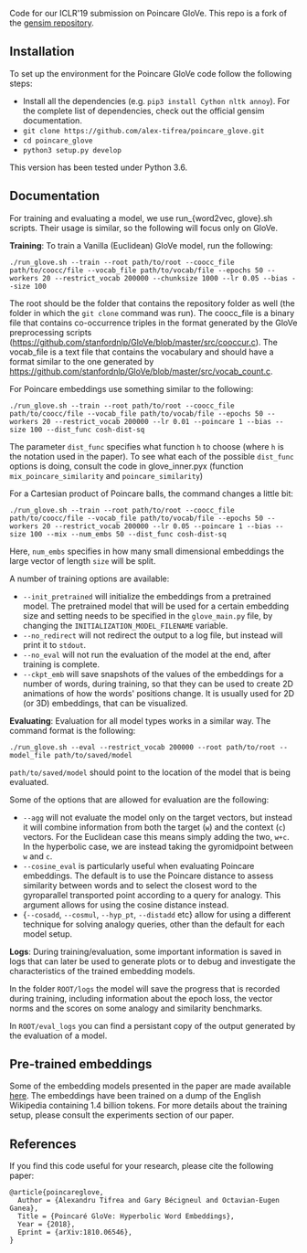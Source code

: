 Code for our ICLR'19 submission on Poincare GloVe. This repo is a fork of the [gensim repository](https://github.com/RaRe-Technologies/gensim).

Installation
------------

To set up the environment for the Poincare GloVe code follow the following steps:
- Install all the dependencies (e.g. `pip3 install Cython nltk annoy`). For the complete list of dependencies, check out the official gensim documentation.
- `git clone https://github.com/alex-tifrea/poincare_glove.git`
- `cd poincare_glove`
- `python3 setup.py develop`

This version has been tested under Python 3.6.

Documentation
-------------

For training and evaluating a model, we use run\_{word2vec, glove}.sh scripts.
Their usage is similar, so the following will focus only on GloVe.

**Training**:
To train a Vanilla (Euclidean) GloVe model, run the following:

`./run_glove.sh --train --root path/to/root --coocc_file path/to/coocc/file --vocab_file path/to/vocab/file --epochs 50 --workers 20 --restrict_vocab 200000 --chunksize 1000 --lr 0.05 --bias --size 100`

The root should be the folder that contains the repository folder as well (the
folder in which the `git clone` command was run). The coocc_file is a binary
file that contains co-occurrence triples in the format generated by the GloVe
preprocessing scripts
(https://github.com/stanfordnlp/GloVe/blob/master/src/cooccur.c). The
vocab\_file is a text file that contains the vocabulary and should have a format
similar to the one generated by
https://github.com/stanfordnlp/GloVe/blob/master/src/vocab_count.c.

For Poincare embeddings use something similar to the following:

`./run_glove.sh --train --root path/to/root --coocc_file path/to/coocc/file --vocab_file path/to/vocab/file --epochs 50 --workers 20 --restrict_vocab 200000 --lr 0.01 --poincare 1 --bias --size 100 --dist_func cosh-dist-sq`

The parameter `dist_func` specifies what function `h` to choose (where `h` is
the notation used in the paper). To see what each of the possible `dist_func`
options is doing, consult the code in glove_inner.pyx (function
`mix_poincare_similarity` and `poincare_similarity`)

For a Cartesian product of Poincare balls, the command changes a little bit:

`./run_glove.sh --train --root path/to/root --coocc_file path/to/coocc/file --vocab_file path/to/vocab/file --epochs 50 --workers 20 --restrict_vocab 200000 --lr 0.05 --poincare 1 --bias --size 100 --mix --num_embs 50 --dist_func cosh-dist-sq`

Here, `num_embs` specifies in how many small dimensional embeddings the large
vector of length `size` will be split.

A number of training options are available:
- `--init_pretrained` will initialize the embeddings from a pretrained model.
The pretrained model that will be used for a certain embedding size and setting
needs to be specified in the `glove_main.py` file, by changing the
`INITIALIZATION_MODEL_FILENAME` variable.
- `--no_redirect` will not redirect the output to a log file, but instead will
print it to `stdout`.
- `--no_eval` will not run the evaluation of the model at the end, after
training is complete.
- `--ckpt_emb` will save snapshots of the values of the embeddings for a number
of words, during training, so that they can be used to create 2D animations of
how the words' positions change. It is usually used for 2D (or 3D) embeddings,
that can be visualized.

**Evaluating**:
Evaluation for all model types works in a similar way. The command format is the
following:

`./run_glove.sh --eval --restrict_vocab 200000 --root path/to/root --model_file path/to/saved/model`

`path/to/saved/model` should point to the location of the model that is being
evaluated.

Some of the options that are allowed for evaluation are the following:
- `--agg` will not evaluate the model only on the target vectors, but instead it
will combine information from both the target (`w`) and the context (`c`)
vectors. For the Euclidean case this means simply adding the two, `w+c`. In the
hyperbolic case, we are instead taking the gyromidpoint between `w` and `c`.
- `--cosine_eval` is particularly useful when evaluating Poincare embeddings.
The default is to use the Poincare distance to assess similarity between words
and to select the closest word to the gyroparallel transported point according
to a query for analogy. This argument allows for using the cosine distance
instead.
- {`--cosadd`, `--cosmul`, `--hyp_pt`, `--distadd` etc} allow for using a
different technique for solving analogy queries, other than the default for each
model setup.

**Logs**:
During training/evaluation, some important information is saved in logs that can
later be used to generate plots or to debug and investigate the characteristics
of the trained embedding models.

In the folder `ROOT/logs` the model will save the progress that is recorded
during training, including information about the epoch loss, the vector norms
and the scores on some analogy and similarity benchmarks.

In `ROOT/eval_logs` you can find a persistant copy of the output generated by
the evaluation of a model.

## Pre-trained embeddings
Some of the embedding models presented in the paper are made available [here](https://polybox.ethz.ch/index.php/s/TzX6cXGqCX5KvAn).
The embeddings have been trained on a dump of the English Wikipedia containing 
1.4 billion tokens. For more details about the training setup, please consult 
the experiments section of our paper.

## References
If you find this code useful for your research, please cite the following paper:
```
@article{poincareglove,
  Author = {Alexandru Tifrea and Gary Bécigneul and Octavian-Eugen Ganea},
  Title = {Poincaré GloVe: Hyperbolic Word Embeddings},
  Year = {2018},
  Eprint = {arXiv:1810.06546},
}
```
